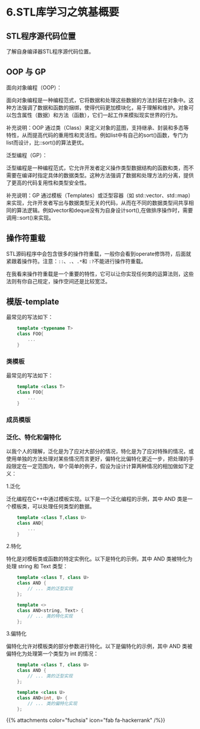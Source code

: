 # 6.STL库学习之筑基概要

## STL程序源代码位置

了解自身编译器STL程序源代码位置。

## OOP 与 GP

面向对象编程（OOP）：

面向对象编程是一种编程范式，它将数据和处理这些数据的方法封装在对象中。这种方法强调了数据和函数的捆绑，使得代码更加模块化，易于理解和维护。对象可以包含属性（数据）和方法（函数），它们一起工作来模拟现实世界的行为。

补充说明：OOP 通过类（Class）来定义对象的蓝图，支持继承、封装和多态等特性，从而提高代码的重用性和灵活性。例如list中有自己的sort()函数，专门为list而设计，比::sort()的算法更优。

泛型编程（GP）：

泛型编程是一种编程范式，它允许开发者定义操作类型数据结构的函数和类，而不需要在编译时指定具体的数据类型。这种方法强调了数据和处理方法的分离，提供了更高的代码复用性和类型安全性。

补充说明：GP 通过模板（Templates）或泛型容器（如 std::vector、std::map）来实现，允许开发者写出与数据类型无关的代码，从而在不同的数据类型间共享相同的算法逻辑。例如vector和deque没有为自身设计sort(),在做排序操作时，需要调用::sort()来实现。

## 操作符重载

STL源码程序中会包含很多的操作符重载，一般你会看到operate修饰符，后面就紧跟着操作符。注意：`::`、`.`、`.*`和 `:?`不能进行操作符重载。

在我看来操作符重载是一个重要的特性，它可以让你实现任何类的运算法则，这些法则有你自己规定，操作空间还是比较宽泛。

## 模版-template

最常见的写法如下：
```cpp
    template <typename T>
    class FOO{
        ...
    }
```

### 类模板

最常见的写法如下：
```cpp
    template <class T>
    class FOO{
        ...
    }
```

### 成员模版

### 泛化、特化和偏特化

以我个人的理解，泛化是为了应对大部分的情况，特化是为了应对特殊的情况，或使用单独的方法处理对某些情况而言更好，偏特化比偏特化更近一步，把处理的手段限定在一定范围内，举个简单的例子，假设为设计计算两种情况的相加做如下定义：

1.泛化

泛化编程在C++中通过模板实现。以下是一个泛化编程的示例，其中 AND 类是一个模板类，可以处理任何类型的数据。

```cpp
    template <class T,class U>
    class AND{
        ...
    }
```

2.特化

特化是对模板类或函数的特定实例化。以下是特化的示例，其中 AND 类被特化为处理 string 和 Text 类型：

```cpp
    template <class T, class U>
    class AND {
        // ... 类的泛型实现
    };

    template <>
    class AND<string, Text> {
        // ... 类的特化实现
    };
```

3.偏特化

偏特化允许对模板类的部分参数进行特化。以下是偏特化的示例，其中 AND 类被偏特化为处理第一个类型为 int 的情况：

```cpp
    template <class T, class U>
    class AND {
        // ... 类的泛型实现
    };

    template <class U>
    class AND<int, U> {
        // ... 类的偏特化实现
    };
```

{{% attachments color="fuchsia" icon="fab fa-hackerrank" /%}}